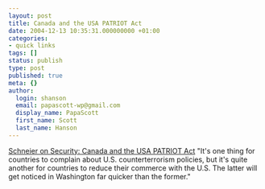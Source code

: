 ```yaml
---
layout: post
title: Canada and the USA PATRIOT Act
date: 2004-12-13 10:35:31.000000000 +01:00
categories:
- quick links
tags: []
status: publish
type: post
published: true
meta: {}
author:
  login: shanson
  email: papascott-wp@gmail.com
  display_name: PapaScott
  first_name: Scott
  last_name: Hanson
---
```

<p><a title="Schneier on Security: Canada and the USA PATRIOT Act" href="http://www.schneier.com/blog/archives/2004/12/canada_and_the.html">Schneier on Security: Canada and the USA PATRIOT Act</a> "It's one thing for countries to complain about U.S. counterterrorism policies, but it's quite another for countries to reduce their commerce with the U.S. The latter will get noticed in Washington far quicker than the former."</p>
